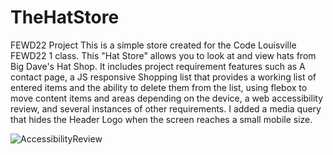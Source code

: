 # TheHatStore
FEWD22 Project
This is a simple store created for the Code Louisville FEWD22 1 class.
This "Hat Store" allows you to look at and view hats from Big Dave's Hat Shop.
It includes project requirement features such as A contact page, a JS responsive Shopping list that provides a working list of entered items and the ability to delete them from the list, using flebox to move content items and areas depending on the device, a web accessibility review, and several instances of other requirements. I added a media query that hides the Header Logo when the screen reaches a small mobile size.


![AccessibilityReview](https://user-images.githubusercontent.com/97471379/161624133-f9ce9b04-721a-4024-acbc-ba1e58e82bc5.png)
